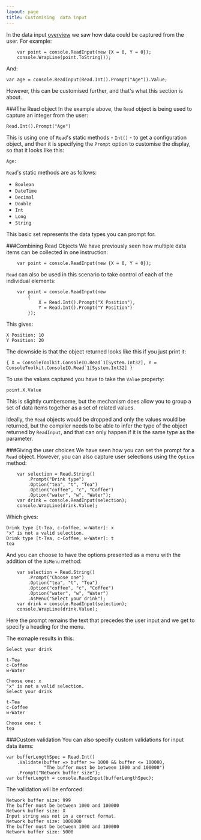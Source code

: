 ```yaml
---
layout: page
title: Customising	data input
---
```


In the data input [overview](inputstream.html) we saw how data could be captured from the user. For example:


        var point = console.ReadInput(new {X = 0, Y = 0});
	    console.WrapLine(point.ToString());

And:

    var age = console.ReadInput(Read.Int().Prompt("Age")).Value;

However, this can be customised further, and that's what this section is about.

###The Read object
In the example above, the ```Read``` object is being used to capture an integer from the user:

	Read.Int().Prompt("Age")

This is using one of ```Read```'s static methods - ```Int()``` - to get a configuration object, and then it is specifying the ```Prompt``` option to customise the display, so that it looks like this:

	Age: 

```Read```'s static methods are as follows:

* ```Boolean```
* ```DateTime```
* ```Decimal```
* ```Double```
* ```Int```
* ```Long```
* ```String```

This basic set represents the data types you can prompt for.

###Combining Read Objects
We have previously seen how multiple data items can be collected in one instruction:

        var point = console.ReadInput(new {X = 0, Y = 0});

```Read``` can also be used in this scenario to take control of each of the individual elements:

        var point = console.ReadInput(new 
			{
				X = Read.Int().Prompt("X Position"), 
				Y = Read.Int().Prompt("Y Position")
			});

This gives:

	X Position: 10
	Y Position: 20

The downside is that the object returned looks like this if you just print it:

	{ X = ConsoleToolkit.ConsoleIO.Read`1[System.Int32], Y = ConsoleToolkit.ConsoleIO.Read`1[System.Int32] }

To use the values captured you have to take the ```Value``` property:

	point.X.Value

This is slightly cumbersome, but the mechanism does allow you to group a set of data items together as a set of related values.

Ideally, the ```Read``` objects would be dropped and only the values would be returned, but the compiler needs to be able to infer the type of the object returned by ```ReadInput```, and that can only happen if it is the same type as the parameter.

###Giving the user choices
We have seen how you can set the prompt for a ```Read``` object. However, you can also capture user selections using the ```Option``` method:

        var selection = Read.String()
            .Prompt("Drink type")
            .Option("tea", "t", "Tea")
            .Option("coffee", "c", "Coffee")
            .Option("water", "w", "Water");
        var drink = console.ReadInput(selection);
        console.WrapLine(drink.Value);

Which gives:

	Drink type [t-Tea, c-Coffee, w-Water]: x
	"x" is not a valid selection.
	Drink type [t-Tea, c-Coffee, w-Water]: t
	tea

And you can choose to have the options presented as a menu with the addition of the ```AsMenu``` method:

        var selection = Read.String()
            .Prompt("Choose one")
            .Option("tea", "t", "Tea")
            .Option("coffee", "c", "Coffee")
            .Option("water", "w", "Water")
            .AsMenu("Select your drink");
        var drink = console.ReadInput(selection);
        console.WrapLine(drink.Value);

Here the prompt remains the text that precedes the user input and we get to specify a heading for the menu.

The exmaple results in this:
	
	Select your drink
	
	t-Tea
	c-Coffee
	w-Water
	
	Choose one: x
	"x" is not a valid selection.
	Select your drink
	
	t-Tea
	c-Coffee
	w-Water
	
	Choose one: t
	tea

###Custom validation
You can also specify custom validations for input data items:

    var bufferLengthSpec = Read.Int()
        .Validate(buffer => buffer >= 1000 && buffer <= 100000, 
				  "The buffer must be between 1000 and 100000")
        .Prompt("Network buffer size");
    var bufferLength = console.ReadInput(bufferLengthSpec);


The validation will be enforced:

	Network buffer size: 999
	The buffer must be between 1000 and 100000
	Network buffer size: X
	Input string was not in a correct format.
	Network buffer size: 1000000
	The buffer must be between 1000 and 100000
	Network buffer size: 5000
